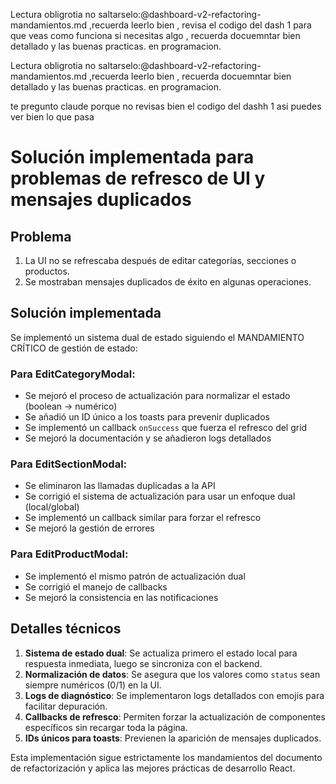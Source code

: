 Lectura obligrotia no saltarselo:@dashboard-v2-refactoring-mandamientos.md  ,recuerda leerlo bien , revisa el codigo del dash 1 para que veas como funciona si necesitas algo  , recuerda docuemntar bien detallado y las buenas practicas. en programacion.

Lectura obligrotia no saltarselo:@dashboard-v2-refactoring-mandamientos.md  ,recuerda leerlo bien   , recuerda docuemntar bien detallado y las buenas practicas. en programacion.





te pregunto claude porque no revisas bien el codigo del dashh 1 asi puedes ver bien lo que pasa 






# Solución implementada para problemas de refresco de UI y mensajes duplicados

## Problema
1. La UI no se refrescaba después de editar categorías, secciones o productos.
2. Se mostraban mensajes duplicados de éxito en algunas operaciones.

## Solución implementada
Se implementó un sistema dual de estado siguiendo el MANDAMIENTO CRÍTICO de gestión de estado:

### Para EditCategoryModal:
- Se mejoró el proceso de actualización para normalizar el estado (boolean → numérico)
- Se añadió un ID único a los toasts para prevenir duplicados
- Se implementó un callback `onSuccess` que fuerza el refresco del grid
- Se mejoró la documentación y se añadieron logs detallados

### Para EditSectionModal:
- Se eliminaron las llamadas duplicadas a la API
- Se corrigió el sistema de actualización para usar un enfoque dual (local/global)
- Se implementó un callback similar para forzar el refresco
- Se mejoró la gestión de errores

### Para EditProductModal:
- Se implementó el mismo patrón de actualización dual
- Se corrigió el manejo de callbacks
- Se mejoró la consistencia en las notificaciones

## Detalles técnicos
1. **Sistema de estado dual**: Se actualiza primero el estado local para respuesta inmediata, luego se sincroniza con el backend.
2. **Normalización de datos**: Se asegura que los valores como `status` sean siempre numéricos (0/1) en la UI.
3. **Logs de diagnóstico**: Se implementaron logs detallados con emojis para facilitar depuración.
4. **Callbacks de refresco**: Permiten forzar la actualización de componentes específicos sin recargar toda la página.
5. **IDs únicos para toasts**: Previenen la aparición de mensajes duplicados.

Esta implementación sigue estrictamente los mandamientos del documento de refactorización y aplica las mejores prácticas de desarrollo React.